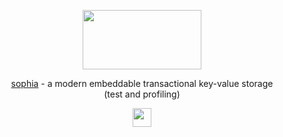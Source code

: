 
<p align="center">
	<a href="http://sphia.org"><img src="http://sphia.org/logo.png" width="190px" height="95px" /></a>
</p>
<p align="center">
	<a href="http://sphia.org">sophia</a> - a modern embeddable transactional key-value storage
	<br>
	(test and profiling)<br>
</p>
<p align="center">
	<a href="http://sphia.org"><img src="http://sphia.org/crash_test.png" width="30px" height="30px" /></a>
</p>
